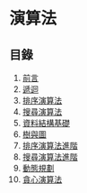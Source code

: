 # 演算法

## 目錄

1. [前言](https://github.com/xixa3333/algorithm/blob/main/%E5%89%8D%E8%A8%80.md)
2. [遞迴](https://github.com/xixa3333/algorithm/blob/main/%E9%81%9E%E8%BF%B4.md)
3. [排序演算法](https://github.com/xixa3333/algorithm/blob/main/%E6%8E%92%E5%BA%8F%E6%BC%94%E7%AE%97%E6%B3%95.md)
4. [搜尋演算法](https://github.com/xixa3333/algorithm/blob/main/%E6%90%9C%E5%B0%8B%E6%BC%94%E7%AE%97%E6%B3%95.md)
5. [資料結構基礎]()
6. [樹與圖]()
7. [排序演算法進階]()
8. [搜尋演算法進階]()
9. [動態規劃]()
10. [貪心演算法]()
